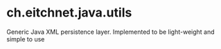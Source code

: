 ch.eitchnet.java.utils
======================

Generic Java XML persistence layer. Implemented to be light-weight and simple to use